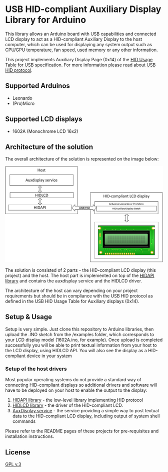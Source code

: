 # USB HID-compliant Auxiliary Display Library for Arduino 

This library allows an Arduino board with USB capabilities and connected LCD display to act as 
a HID-compliant Auxiliary Display to the host computer, which can be used for displaying any system output
such as CPU/GPU temperature, fan speed, used memory or any other information.  

This project implements Auxiliary Display Page (0x14) of the 
[HID Usage Table for USB](https://www.usb.org/sites/default/files/hut1_22.pdf) specification. For more
information please read about [USB HID protocol](https://www.usb.org/hid).


## Supported Arduinos 
* Leonardo
* (Pro)Micro

## Supported LCD displays 
* 1602A (Monochrome LCD 16x2)

## Architecture of the solution
The overall architecture of the solution is represented on the image below:

![Alt text](img/HIDAuxiliaryDisplayArchitecture.png)

The solution is consisted of 2 parts - the HID-compliant LCD display (this project) and the host. The host part 
is implemented on top of the [HIDAPI library](https://github.com/libusb/hidapi) and contains the auxdisplay service
and the HIDLCD driver.

The architecture of the host can vary depending on your project requirements but should be in compliance with the 
USB HID protocol as defined in the USB HID Usage Table for Auxiliary displays (0x14). 

## Setup & Usage
Setup is very simple. Just clone this repository to Arduino libraries, then upload the .INO sketch from the /examples 
folder, which corresponds to your LCD display model (1602A.ino, for example). Once upload is completed successfully 
you will be able to print textual information from your host to the LCD display, using HIDLCD API. You will also see 
the display as a HID-compliant device in your system


### Setup of the host drivers
Most popular operating systems do not provide a standard way of connecting HID-compliant displays so additional
drivers and software will have to be deployed on your host to enable the output to the display:

1. [HIDAPI library](https://github.com/libusb/hidapi)               - the low-level library implementing 
                                                                      HID protocol
2. [HIDLCD library](https://github.com/abratchik/hidlcd)            - the driver of the HID-compliant 
                                                                      LCD.
3. [AuxDisplay service](https://github.com/abratchik/auxdisplay)    - the service providing a 
                                                                      simple way to post textual data to the HID-compliant
                                                                      LCD display, including output of system shell
                                                                      commands
                                                       
Please refer to the README pages of these projects for pre-requisites and installation instructions.

## License
[GPL v.3](http://www.gnu.org/copyleft/gpl.html)

